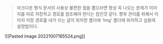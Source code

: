 > 마크다운 형식 문서의 사용상 불편한 점을 뽑으라면 항상 꼭 나오는 문제가 이미지를  따로 저장하고  경로를 참조해야 한다는 점인것 같다. 
> 향후 관리를 위해서 이미지 저장 경로를 내가 쓰는 글이 위치한 폴더에 'Img' 폴더에 위치하고 싶을때 설정법이다.

![[Pasted image 20221007165524.png]]




